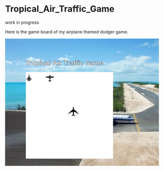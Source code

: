 # Tropical_Air_Traffic_Game

work in progress

Here is the game board of my airplane themed dodger game.

<img src="img/day_1_screenshot.png">
